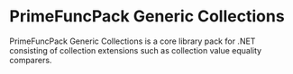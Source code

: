 # PrimeFuncPack Generic Collections

PrimeFuncPack Generic Collections is a core library pack for .NET consisting of collection extensions such as collection value equality comparers.
